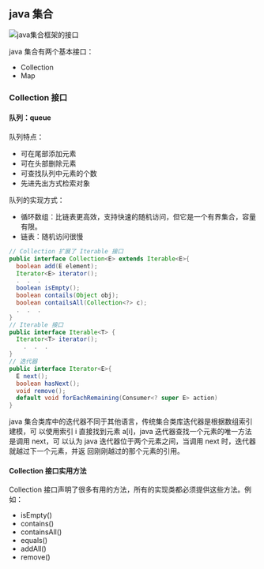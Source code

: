 ## java 集合

![java集合框架的接口](https://s2.loli.net/2023/04/11/w4igrmzoEtGhqs6.png)

java 集合有两个基本接口：

- Collection
- Map

### Collection 接口

#### 队列：queue

队列特点：

- 可在尾部添加元素
- 可在头部删除元素
- 可查找队列中元素的个数
- 先进先出方式检索对象

队列的实现方式：

- 循环数组：比链表更高效，支持快速的随机访问，但它是一个有界集合，容量有限。
- 链表：随机访问很慢

```java
// Collection 扩展了 Iterable 接口
public interface Collection<E> extends Iterable<E>{
  boolean add(E element);
  Iterator<E> iterator();
  .  .  .
  boolean isEmpty();
  boolean contails(Object obj);
  boolean contailsAll(Collection<?> c);
  .  .  .
}
// Iterable 接口
public interface Iterable<T> {
  Iterator<T> iterator();
    .  .  .
}
// 迭代器
public interface Iterator<E>{
  E next();
  boolean hasNext();
  void remove();
  default void forEachRemaining(Consumer<? super E> action)
}
```

java 集合类库中的迭代器不同于其他语言，传统集合类库迭代器是根据数组索引建模，可
以使用索引 i 直接找到元素 a[i]，java 迭代器查找一个元素的唯一方法是调用 next，可
以认为 java 迭代器位于两个元素之间，当调用 next 时，迭代器就越过下一个元素，并返
回刚刚越过的那个元素的引用。

#### Collection 接口实用方法

Collection 接口声明了很多有用的方法，所有的实现类都必须提供这些方法。例如：

- isEmpty()
- contains()
- containsAll()
- equals()
- addAll()
- remove()
